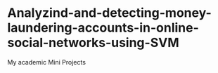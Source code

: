 # Analyzind-and-detecting-money-laundering-accounts-in-online-social-networks-using-SVM
My academic Mini Projects

